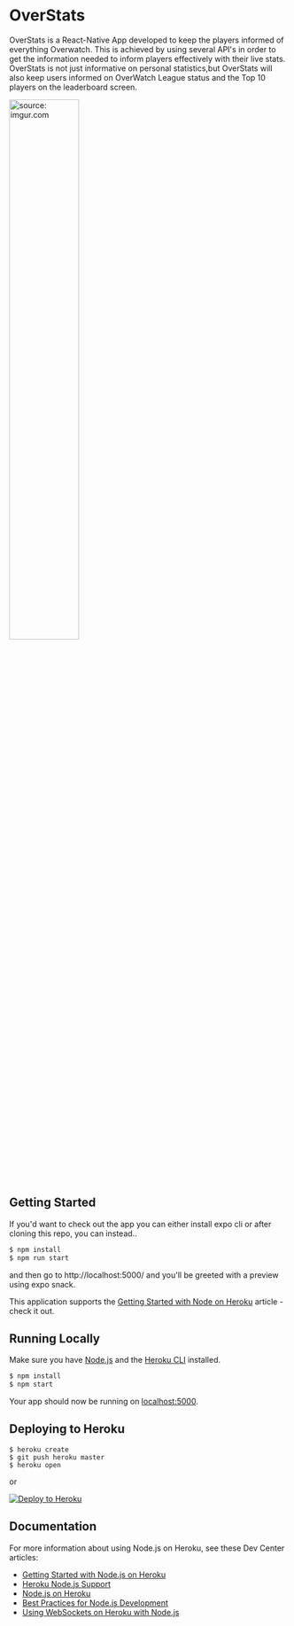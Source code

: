 # OverStats
OverStats is a React-Native App developed to keep the players informed of everything Overwatch. This is achieved by using several API's in order to get the information needed to inform players effectively with their live stats. OverStats is not just informative on personal statistics,but OverStats will also keep users informed on OverWatch League status and the Top 10 players on the leaderboard screen. 
<div>
  <a href="https://imgur.com/OGOqpDA"><img src="https://i.imgur.com/OGOqpDA.png" title="source: imgur.com" width="50%" height="50%"/></a>
<!-- <img src="https://searchcomponent.s3.us-east-2.amazonaws.com/searchpngs/IMG_1407.PNG" width="195">
<img src="https://searchcomponent.s3.us-east-2.amazonaws.com/searchpngs/IMG_1408.PNG" width="195">
<img src="https://searchcomponent.s3.us-east-2.amazonaws.com/searchpngs/IMG_1409.PNG" width="195"> -->
</div>

## Getting Started

If you'd want to check out the app you can either install expo cli or after cloning this repo, you can instead.. 

```sh
$ npm install
$ npm run start
```
and then go to http://localhost:5000/ and you'll be greeted with a preview using expo snack.

This application supports the [Getting Started with Node on Heroku](https://devcenter.heroku.com/articles/getting-started-with-nodejs) article - check it out.

## Running Locally

Make sure you have [Node.js](http://nodejs.org/) and the [Heroku CLI](https://cli.heroku.com/) installed.

```sh
$ npm install
$ npm start
```

Your app should now be running on [localhost:5000](http://localhost:5000/).

## Deploying to Heroku

```
$ heroku create
$ git push heroku master
$ heroku open
```
or

[![Deploy to Heroku](https://www.herokucdn.com/deploy/button.png)](https://heroku.com/deploy)

## Documentation

For more information about using Node.js on Heroku, see these Dev Center articles:

- [Getting Started with Node.js on Heroku](https://devcenter.heroku.com/articles/getting-started-with-nodejs)
- [Heroku Node.js Support](https://devcenter.heroku.com/articles/nodejs-support)
- [Node.js on Heroku](https://devcenter.heroku.com/categories/nodejs)
- [Best Practices for Node.js Development](https://devcenter.heroku.com/articles/node-best-practices)
- [Using WebSockets on Heroku with Node.js](https://devcenter.heroku.com/articles/node-websockets)
